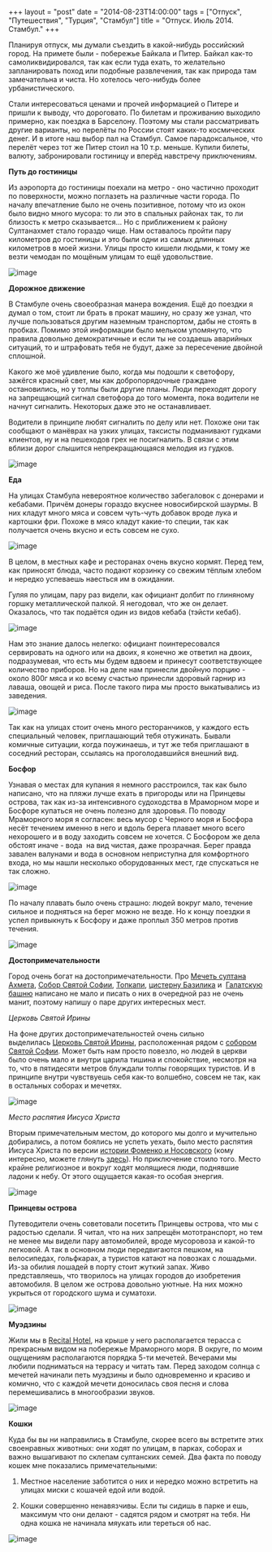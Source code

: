 +++
layout = "post"
date = "2014-08-23T14:00:00"
tags = ["Отпуск", "Путешествия", "Турция", "Стамбул"]
title = "Отпуск. Июль 2014. Стамбул."
+++

Планируя отпуск, мы думали съездить в какой-нибудь российский город. На примете были - побережье Байкала и Питер. Байкал как-то самоликвидировался, так как если туда ехать, то желательно запланировать поход или подобные развлечения, так как природа там замечательна и чиста. Но хотелось чего-нибудь более урбанистического. 

Стали интересоваться ценами и прочей информацией о Питере и пришли к выводу, что дороговато. По билетам и проживанию выходило примерно, как поездка в Барселону. Поэтому мы стали рассматривать другие варианты, но перелёты по России стоят каких-то космических денег. И в итоге наш выбор пал на Стамбул. Самое парадоксальное, что перелёт через тот же Питер стоил на 10 т.р. меньше. Купили билеты, валюту, забронировали гостиницу и вперёд навстречу приключениям.

**Путь до гостиницы**

Из аэропорта до гостиницы поехали на метро - оно частично проходит по поверхности, можно поглазеть на различные части города. По началу впечатление было не очень позитивное, потому что из окон было видно много мусора: то ли это в спальных районах так, то ли близость к метро сказывается… Но с приближением к району Султанахмет стало гораздо чище. Нам оставалось пройти пару километров до гостиницы и это были одни из самых длинных километров в моей жизни. Улицы просто кишели людьми, к тому же везти чемодан по мощёным улицам то ещё удовольствие. 

![image](../vacation-july-2014-stambul-1.jpg)

**Дорожное движение**

В Стамбуле очень своеобразная манера вождения. Ещё до поездки я думал о том, стоит ли брать в прокат машину, но сразу же узнал, что лучше пользоваться другим наземным транспортом, дабы не стоять в пробках. Помимо этой информации было мельком упомянуто, что правила довольно демократичные и если ты не создаешь аварийных ситуаций, то и штрафовать тебя не будут, даже за пересечение двойной сплошной.

Какого же моё удивление было, когда мы подошли к светофору, зажёгся красный свет, мы как добропорядочные граждане остановились, но у толпы были другие планы. Люди переходят дорогу на запрещающий сигнал светофора до того момента, пока водители не начнут сигналить. Некоторых даже это не останавливает.

Водители в принципе любят сигналить по делу или нет. Похоже они так сообщают о манёврах на узких улицах, таксисты подманивают гудками клиентов, ну и на пешеходов грех не посигналить. В связи с этим вблизи дорог слышится непрекращающаяся мелодия из гудков.

![image](../vacation-july-2014-stambul-2.jpg)

**Еда**

На улицах Стамбула невероятное количество забегаловок с донерами и кебабами. Причём донеры гораздо вкуснее новосибирской шаурмы. В них кладут много мяса и совсем чуть-чуть добавок вроде лука и картошки фри. Похоже в мясо кладут какие-то специи, так как получается очень вкусно и есть совсем не сухо.

![image](../vacation-july-2014-stambul-3.jpg)

В целом, в местных кафе и ресторанах очень вкусно кормят. Перед тем, как приносят блюда, часто подают корзинку со свежим тёплым хлебом и нередко успеваешь наесться им в ожидании.

Гуляя по улицам, пару раз видели, как официант долбит по глиняному горшку металлической палкой. Я негодовал, что же он делает. Оказалось, что так подаётся один из видов кебаба (тэйсти кебаб).

![image](../vacation-july-2014-stambul-4.jpg)

Нам это знание далось нелегко: официант поинтересовался сервировать на одного или на двоих, я конечно же ответил на двоих, подразумевая, что есть мы будем вдвоем и принесут соответствующее количество приборов. Но на деле нам принесли двойную порцию - около 800г мяса и ко всему счастью принесли здоровый гарнир из лаваша, овощей и риса. После такого пира мы просто выкатывались из заведения.

![image](../vacation-july-2014-stambul-5.jpg)

Так как на улицах стоит очень много ресторанчиков, у каждого есть специальный человек, приглашающий тебя отужинать. Бывали комичные ситуации, когда поужинаешь, и тут же тебя приглашают в соседний ресторан, ссылаясь на проголодавшийся внешний вид.

**Босфор**

Узнавая о местах для купания я немного расстроился, так как было написано, что на пляжи лучше ехать в пригороды или на Принцевы острова, так как из-за интенсивного судоходства в Мраморном море и Босфоре купаться не очень полезно для здоровья. По поводу Мраморного моря я согласен: весь мусор с Черного моря и Босфора несёт течением именно в него и вдоль берега плавает много всего нехорошего и в воду заходить совсем не хочется. С Босфором же дела обстоят иначе - вода  на вид чистая, даже прозрачная. Берег правда завален валунами и вода в основном неприступна для комфортного входа, но мы нашли несколько оборудованных мест, где спускаться не так сложно.

![image](../vacation-july-2014-stambul-6.jpg)

По началу плавать было очень страшно: людей вокруг мало, течение сильное и подняться на берег можно не везде. Но к концу поездки я успел привыкнуть к Босфору и даже проплыл 350 метров против течения.

![image](../vacation-july-2014-stambul-7.jpg)

**Достопримечательности**

Город очень богат на достопримечательности. Про [Мечеть султана Ахмета](https://ru.wikipedia.org/wiki/%D0%93%D0%BE%D0%BB%D1%83%D0%B1%D0%B0%D1%8F_%D0%BC%D0%B5%D1%87%D0%B5%D1%82%D1%8C_%28%D0%A1%D1%82%D0%B0%D0%BC%D0%B1%D1%83%D0%BB%29), [Собор Святой Софии](https://ru.wikipedia.org/wiki/%D0%A1%D0%BE%D0%B1%D0%BE%D1%80_%D0%A1%D0%B2%D1%8F%D1%82%D0%BE%D0%B9_%D0%A1%D0%BE%D1%84%D0%B8%D0%B8_%28%D0%9A%D0%BE%D0%BD%D1%81%D1%82%D0%B0%D0%BD%D1%82%D0%B8%D0%BD%D0%BE%D0%BF%D0%BE%D0%BB%D1%8C%29), [Топкапи](https://ru.wikipedia.org/wiki/%D0%A2%D0%BE%D0%BF%D0%BA%D0%B0%D0%BF%D1%8B), [цистерну Базилика](https://ru.wikipedia.org/wiki/%D0%A6%D0%B8%D1%81%D1%82%D0%B5%D1%80%D0%BD%D0%B0_%D0%91%D0%B0%D0%B7%D0%B8%D0%BB%D0%B8%D0%BA%D0%B0) и  [Галатскую башню](https://ru.wikipedia.org/wiki/%D0%93%D0%B0%D0%BB%D0%B0%D1%82%D1%81%D0%BA%D0%B0%D1%8F_%D0%B1%D0%B0%D1%88%D0%BD%D1%8F) написано не мало и писать о них в очередной раз не очень манит, поэтому напишу о паре других интересных мест.

*Церковь Святой Ирины*

На фоне других достопримечательностей очень сильно выделилась [Ц](https://ru.wikipedia.org/wiki/%D0%A6%D0%B5%D1%80%D0%BA%D0%BE%D0%B2%D1%8C_%D0%A1%D0%B2%D1%8F%D1%82%D0%BE%D0%B9_%D0%98%D1%80%D0%B8%D0%BD%D1%8B)[ерковь Святой Ирины](https://ru.wikipedia.org/wiki/%D0%A6%D0%B5%D1%80%D0%BA%D0%BE%D0%B2%D1%8C_%D0%A1%D0%B2%D1%8F%D1%82%D0%BE%D0%B9_%D0%98%D1%80%D0%B8%D0%BD%D1%8B), расположенная рядом с [собором Святой Софии](https://ru.wikipedia.org/wiki/%D0%A1%D0%BE%D0%B1%D0%BE%D1%80_%D0%A1%D0%B2%D1%8F%D1%82%D0%BE%D0%B9_%D0%A1%D0%BE%D1%84%D0%B8%D0%B8_%28%D0%9A%D0%BE%D0%BD%D1%81%D1%82%D0%B0%D0%BD%D1%82%D0%B8%D0%BD%D0%BE%D0%BF%D0%BE%D0%BB%D1%8C%29). Может быть нам просто повезло, но людей в церкви было очень мало и внутри царила тишина и спокойствие, несмотря на то, что в пятидесяти метров блуждали толпы говорящих туристов. И в принципе внутри чувствуешь себя как-то волшебно, совсем не так, как в остальных соборах и мечетях.

![image](../vacation-july-2014-stambul-8.jpg)

*Место распятия Иисуса Христа*

Вторым примечательным местом, до которого мы долго и мучительно добирались, а потом боялись не успеть уехать, было место распятия Иисуса Христа по версии [истории Фоменко и Носовского](http://ru.wikipedia.org/wiki/%D0%9D%D0%BE%D0%B2%D0%B0%D1%8F_%D1%85%D1%80%D0%BE%D0%BD%D0%BE%D0%BB%D0%BE%D0%B3%D0%B8%D1%8F_%28%D0%A4%D0%BE%D0%BC%D0%B5%D0%BD%D0%BA%D0%BE%29) (кому интересно, можете глянуть [здесь](http://www.chronologia.org/zabytyj_ierusalim/2_01.html)). Но приключение стоило того. Место крайне религиозное и вокруг ходят молящиеся люди, поднявшие ладони к небу. От этого ощущается какая-то особая энергия.

![image](../vacation-july-2014-stambul-9.jpg)

**Принцевы острова**

Путеводители очень советовали посетить Принцевы острова, что мы с радостью сделали. Я читал, что на них запрещён мототранспорт, но тем не менее мы видели пару автомобилей, вроде мусоровоза и какой-то легковой. А так в основном люди передвигаются пешком, на велосипедах, гольфкарах, а туристов катают на повозках с лошадьми. Из-за обилия лошадей в порту стоит жуткий запах. Живо представляешь, что творилось на улицах городов до изобретения автомобиля. В целом же острова довольно уютные. На них можно укрыться от городского шума и суматохи.  

![image](../vacation-july-2014-stambul-10.jpg)

**Муэдзины**

Жили мы в [Recital Hotel](http://www.recitalhotel.com/), на крыше у него располагается терасса с прекрасным видом на побережье Мраморного моря. В округе, по моим ощущениям располагаются порядка 5-ти мечетей. Вечерами мы любили подниматься на террасу и читать там. Перед заходом солнца с мечетей начинали петь муэдзины и было одновременно и красиво и комично, что с каждой мечети доносилась своя песня и слова перемешивались в многообразии звуков.

![image](../vacation-july-2014-stambul-11.jpg)

**Кошки**

Куда бы вы ни направились в Стамбуле, скорее всего вы встретите этих своенравных животных: они ходят по улицам, в парках, соборах и важно вышагивают по склепам султанских семей. Два факта по поводу кошек мне показались примечательными:

1. Местное население заботится о них и нередко можно встретить на улицах миски с кошачей едой или водой.

2. Кошки совершенно ненавязчивы. Если ты сидишь в парке и ешь, максимум что они делают - садятся рядом и смотрят на тебя. Ни одна кошка не начинала мяукать или тереться об нас.

![image](../vacation-july-2014-stambul-12.jpg)